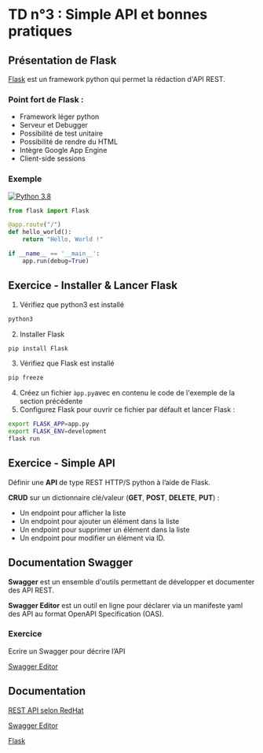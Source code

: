 # TD n°3 : Simple API et bonnes pratiques


## Présentation de Flask

[Flask](https://flask.palletsprojects.com/en/2.2.x/quickstart/#a-minimal-application) est un framework python qui permet la rédaction d'API REST.

### Point fort de Flask :

* Framework léger python
* Serveur et Debugger
* Possibilité de test unitaire
* Possibilité de rendre du HTML
* Intègre Google App Engine
* Client-side sessions

### Exemple 
[![Python 3.8](https://img.shields.io/badge/python-3.8-blue.svg)](https://www.python.org/downloads/release/python-360/)

```python 
from flask import Flask

@app.route("/")
def hello_world():
    return "Hello, World !"

if __name__ == '__main__':
    app.run(debug=True)
```

## Exercice - Installer & Lancer Flask

1. Vérifiez que python3 est installé
```bash 
python3
```

2. Installer Flask 
```bash 
pip install Flask
```

3. Vérifiez que Flask est installé
```bash 
pip freeze
```

4. Créez un fichier `àpp.py`avec en contenu le code de l'exemple de la section précédente
5. Configurez Flask pour ouvrir ce fichier par défault et lancer Flask :
```bash
export FLASK_APP=app.py
export FLASK_ENV=development
flask run 
```

## Exercice - Simple API 

Définir une **API** de type REST HTTP/S python à l’aide de Flask.

**CRUD** sur un dictionnaire clé/valeur (**GET**, **POST**, **DELETE**, **PUT**) :
 
* Un endpoint pour afficher la liste
* Un endpoint pour ajouter un élément dans la liste
* Un endpoint pour supprimer un élément dans la liste
* Un endpoint pour modifier un élément via ID.

## Documentation Swagger

**Swagger** est un ensemble d'outils permettant de développer et documenter des API REST.

**Swagger Editor** est un outil en ligne pour déclarer via un manifeste yaml des API au format OpenAPI Specification (OAS).

### Exercice
Ecrire un Swagger pour décrire l’API 

[Swagger Editor](https://editor.swagger.io/)

## Documentation

[REST API selon RedHat](https://www.redhat.com/en/topics/api/what-is-a-rest-api)

[Swagger Editor](https://editor.swagger.io/)

[Flask](https://flask.palletsprojects.com/en/2.2.x/quickstart/#a-minimal-application)
